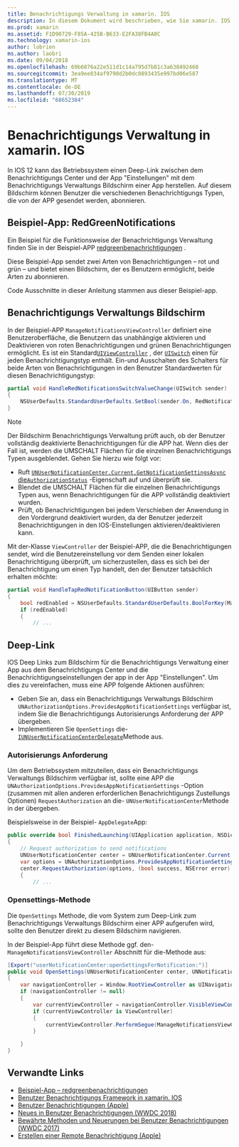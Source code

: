 ```yaml
---
title: Benachrichtigungs Verwaltung in xamarin. IOS
description: In diesem Dokument wird beschrieben, wie Sie xamarin. IOS verwenden, um die neuen Benachrichtigungs Verwaltungs Features zu nutzen, die in IOS 12 eingeführt wurden.
ms.prod: xamarin
ms.assetid: F1D90729-F85A-425B-B633-E2FA38FB4A0C
ms.technology: xamarin-ios
author: lobrien
ms.author: laobri
ms.date: 09/04/2018
ms.openlocfilehash: 69b6876a22e511d1c14a795d7b81c3a638492468
ms.sourcegitcommit: 3ea9ee034af9790d2b0dc0893435e997bd06e587
ms.translationtype: MT
ms.contentlocale: de-DE
ms.lasthandoff: 07/30/2019
ms.locfileid: "68652384"
---
```

# <a name="notification-management-in-xamarinios"></a>Benachrichtigungs Verwaltung in xamarin. IOS

In IOS 12 kann das Betriebssystem einen Deep-Link zwischen dem Benachrichtigungs Center und der App "Einstellungen" mit dem Benachrichtigungs Verwaltungs Bildschirm einer App herstellen. Auf diesem Bildschirm können Benutzer die verschiedenen Benachrichtigungs Typen, die von der APP gesendet werden, abonnieren.

## <a name="sample-app-redgreennotifications"></a>Beispiel-App: RedGreenNotifications

Ein Beispiel für die Funktionsweise der Benachrichtigungs Verwaltung finden Sie in der Beispiel-APP [redgreenbenachrichtigungen](https://docs.microsoft.com/samples/xamarin/ios-samples/ios12-redgreennotifications) .

Diese Beispiel-App sendet zwei Arten von Benachrichtigungen – rot und grün – und bietet einen Bildschirm, der es Benutzern ermöglicht, beide Arten zu abonnieren.

Code Ausschnitte in dieser Anleitung stammen aus dieser Beispiel-app.

## <a name="notification-management-screen"></a>Benachrichtigungs Verwaltungs Bildschirm

In der Beispiel-APP `ManageNotificationsViewController` definiert eine Benutzeroberfläche, die Benutzern das unabhängige aktivieren und Deaktivieren von roten Benachrichtigungen und grünen Benachrichtigungen ermöglicht. Es ist ein Standard[`UIViewController`](xref:UIKit.UIViewController)
, der [`UISwitch`](xref:UIKit.UISwitch) einen für jeden Benachrichtigungstyp enthält. Ein-und Ausschalten des Schalters für beide Arten von Benachrichtigungen in den Benutzer Standardwerten für diesen Benachrichtigungstyp:

```csharp
partial void HandleRedNotificationsSwitchValueChange(UISwitch sender)
{
    NSUserDefaults.StandardUserDefaults.SetBool(sender.On, RedNotificationsEnabledKey);
}
```

> [!NOTE]
> Der Bildschirm Benachrichtigungs Verwaltung prüft auch, ob der Benutzer vollständig deaktivierte Benachrichtigungen für die APP hat. Wenn dies der Fall ist, werden die UMSCHALT Flächen für die einzelnen Benachrichtigungs Typen ausgeblendet. Gehen Sie hierzu wie folgt vor:
>
> - Ruft [`UNUserNotificationCenter.Current.GetNotificationSettingsAsync`](xref:UserNotifications.UNUserNotificationCenter.GetNotificationSettingsAsync) [die`AuthorizationStatus`](xref:UserNotifications.UNNotificationSettings.AuthorizationStatus) -Eigenschaft auf und überprüft sie.
> - Blendet die UMSCHALT Flächen für die einzelnen Benachrichtigungs Typen aus, wenn Benachrichtigungen für die APP vollständig deaktiviert wurden.
> - Prüft, ob Benachrichtigungen bei jedem Verschieben der Anwendung in den Vordergrund deaktiviert wurden, da der Benutzer jederzeit Benachrichtigungen in den IOS-Einstellungen aktivieren/deaktivieren kann.

Mit der-Klasse `ViewController` der Beispiel-APP, die die Benachrichtigungen sendet, wird die Benutzereinstellung vor dem Senden einer lokalen Benachrichtigung überprüft, um sicherzustellen, dass es sich bei der Benachrichtigung um einen Typ handelt, den der Benutzer tatsächlich erhalten möchte:

```csharp
partial void HandleTapRedNotificationButton(UIButton sender)
{
    bool redEnabled = NSUserDefaults.StandardUserDefaults.BoolForKey(ManageNotificationsViewController.RedNotificationsEnabledKey);
    if (redEnabled)
    {
        // ...
```

## <a name="deep-link"></a>Deep-Link

IOS Deep Links zum Bildschirm für die Benachrichtigungs Verwaltung einer App aus dem Benachrichtigungs Center und die Benachrichtigungseinstellungen der app in der App "Einstellungen". Um dies zu vereinfachen, muss eine APP folgende Aktionen ausführen:

- Geben Sie an, dass ein Benachrichtigungs Verwaltungs Bildschirm `UNAuthorizationOptions.ProvidesAppNotificationSettings` verfügbar ist, indem Sie die Benachrichtigungs Autorisierungs Anforderung der APP übergeben.
- Implementieren Sie `OpenSettings` die- [`IUNUserNotificationCenterDelegate`](xref:UserNotifications.IUNUserNotificationCenterDelegate)Methode aus.

### <a name="authorization-request"></a>Autorisierungs Anforderung

Um dem Betriebssystem mitzuteilen, dass ein Benachrichtigungs Verwaltungs Bildschirm verfügbar ist, sollte eine APP die `UNAuthorizationOptions.ProvidesAppNotificationSettings` -Option (zusammen mit allen anderen erforderlichen Benachrichtigungs Zustellungs Optionen) `RequestAuthorization` an die- `UNUserNotificationCenter`Methode in der übergeben.

Beispielsweise in der Beispiel- `AppDelegate`App:

```csharp
public override bool FinishedLaunching(UIApplication application, NSDictionary launchOptions)
{
    // Request authorization to send notifications
    UNUserNotificationCenter center = UNUserNotificationCenter.Current;
    var options = UNAuthorizationOptions.ProvidesAppNotificationSettings | UNAuthorizationOptions.Alert | UNAuthorizationOptions.Sound | UNAuthorizationOptions.Provisional;
    center.RequestAuthorization(options, (bool success, NSError error) =>
    {
        // ...
```

### <a name="opensettings-method"></a>Opensettings-Methode

Die `OpenSettings` Methode, die vom System zum Deep-Link zum Benachrichtigungs Verwaltungs Bildschirm einer APP aufgerufen wird, sollte den Benutzer direkt zu diesem Bildschirm navigieren.

In der Beispiel-App führt diese Methode ggf. den- `ManageNotificationsViewController` Abschnitt für die-Methode aus:

```csharp
[Export("userNotificationCenter:openSettingsForNotification:")]
public void OpenSettings(UNUserNotificationCenter center, UNNotification notification)
{
    var navigationController = Window.RootViewController as UINavigationController;
    if (navigationController != null)
    {
        var currentViewController = navigationController.VisibleViewController;
        if (currentViewController is ViewController)
        {
            currentViewController.PerformSegue(ManageNotificationsViewController.ShowManageNotificationsSegue, this);
        }

    }
}
```

## <a name="related-links"></a>Verwandte Links

- [Beispiel-App – redgreenbenachrichtigungen](https://docs.microsoft.com/samples/xamarin/ios-samples/ios12-redgreennotifications)
- [Benutzer Benachrichtigungs Framework in xamarin. IOS](~/ios/platform/user-notifications/index.md)
- [Benutzer Benachrichtigungen (Apple)](https://developer.apple.com/documentation/usernotifications?language=objc)
- [Neues in Benutzer Benachrichtigungen (WWDC 2018)](https://developer.apple.com/videos/play/wwdc2018/710/)
- [Bewährte Methoden und Neuerungen bei Benutzer Benachrichtigungen (WWDC 2017)](https://developer.apple.com/videos/play/wwdc2017/708/)
- [Erstellen einer Remote Benachrichtigung (Apple)](https://developer.apple.com/documentation/usernotifications/setting_up_a_remote_notification_server/generating_a_remote_notification)
